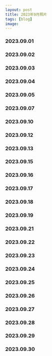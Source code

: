 ```yaml
---
layout: post
title: 2023年9月照片
tags: [blog]
image: 
---
```


### 2023.09.01

<ul id="image-2023-09-01" class="image-gallery"></ul>

### 2023.09.02

<ul id="image-2023-09-02" class="image-gallery"></ul>

### 2023.09.03

<ul id="image-2023-09-03" class="image-gallery"></ul>

### 2023.09.04

<ul id="image-2023-09-04" class="image-gallery"></ul>

### 2023.09.05

<ul id="image-2023-09-05" class="image-gallery"></ul>

### 2023.09.07

<ul id="image-2023-09-07" class="image-gallery"></ul>

### 2023.09.10

<ul id="image-2023-09-10" class="image-gallery"></ul>

### 2023.09.12

<ul id="image-2023-09-12" class="image-gallery"></ul>

### 2023.09.13

<ul id="image-2023-09-13" class="image-gallery"></ul>

### 2023.09.15

<ul id="image-2023-09-15" class="image-gallery"></ul>

### 2023.09.16

<ul id="image-2023-09-16" class="image-gallery"></ul>

### 2023.09.17

<ul id="image-2023-09-17" class="image-gallery"></ul>

### 2023.09.18

<ul id="image-2023-09-18" class="image-gallery"></ul>

### 2023.09.19

<ul id="image-2023-09-19" class="image-gallery"></ul>

### 2023.09.21

<ul id="image-2023-09-21" class="image-gallery"></ul>

### 2023.09.22

<ul id="image-2023-09-22" class="image-gallery"></ul>

### 2023.09.23

<ul id="image-2023-09-23" class="image-gallery"></ul>

### 2023.09.24

<ul id="image-2023-09-24" class="image-gallery"></ul>

### 2023.09.25

<ul id="image-2023-09-25" class="image-gallery"></ul>

### 2023.09.26

<ul id="image-2023-09-26" class="image-gallery"></ul>

### 2023.09.27

<ul id="image-2023-09-27" class="image-gallery"></ul>

### 2023.09.28

<ul id="image-2023-09-28" class="image-gallery"></ul>

### 2023.09.29

<ul id="image-2023-09-29" class="image-gallery"></ul>

### 2023.09.30

<ul id="image-2023-09-30" class="image-gallery"></ul>
